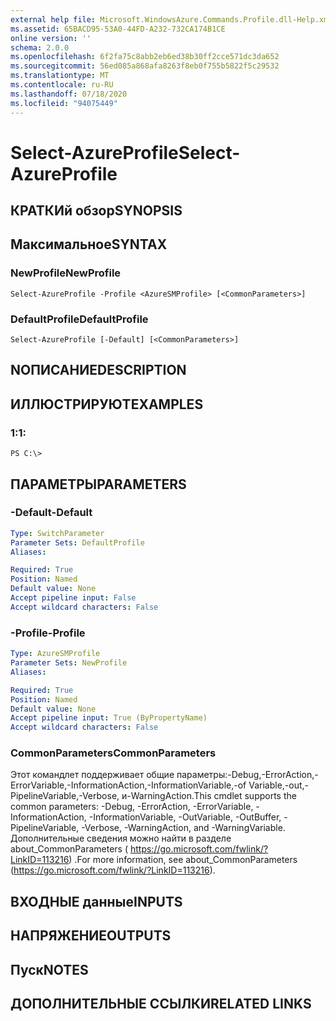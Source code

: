 ```yaml
---
external help file: Microsoft.WindowsAzure.Commands.Profile.dll-Help.xml
ms.assetid: 65BACD95-53A0-44FD-A232-732CA174B1CE
online version: ''
schema: 2.0.0
ms.openlocfilehash: 6f2fa75c8abb2eb6ed38b30ff2cce571dc3da652
ms.sourcegitcommit: 56ed085a868afa8263f8eb0f755b5822f5c29532
ms.translationtype: MT
ms.contentlocale: ru-RU
ms.lasthandoff: 07/18/2020
ms.locfileid: "94075449"
---
```

# <span data-ttu-id="44302-101">Select-AzureProfile</span><span class="sxs-lookup"><span data-stu-id="44302-101">Select-AzureProfile</span></span>

## <span data-ttu-id="44302-102">КРАТКИй обзор</span><span class="sxs-lookup"><span data-stu-id="44302-102">SYNOPSIS</span></span>

## <span data-ttu-id="44302-103">Максимальное</span><span class="sxs-lookup"><span data-stu-id="44302-103">SYNTAX</span></span>

### <span data-ttu-id="44302-104">NewProfile</span><span class="sxs-lookup"><span data-stu-id="44302-104">NewProfile</span></span>
```
Select-AzureProfile -Profile <AzureSMProfile> [<CommonParameters>]
```

### <span data-ttu-id="44302-105">DefaultProfile</span><span class="sxs-lookup"><span data-stu-id="44302-105">DefaultProfile</span></span>
```
Select-AzureProfile [-Default] [<CommonParameters>]
```

## <span data-ttu-id="44302-106">NОПИСАНИЕ</span><span class="sxs-lookup"><span data-stu-id="44302-106">DESCRIPTION</span></span>

## <span data-ttu-id="44302-107">ИЛЛЮСТРИРУЮТ</span><span class="sxs-lookup"><span data-stu-id="44302-107">EXAMPLES</span></span>

### <span data-ttu-id="44302-108">1:</span><span class="sxs-lookup"><span data-stu-id="44302-108">1:</span></span>
```
PS C:\>
```

## <span data-ttu-id="44302-109">ПАРАМЕТРЫ</span><span class="sxs-lookup"><span data-stu-id="44302-109">PARAMETERS</span></span>

### <span data-ttu-id="44302-110">-Default</span><span class="sxs-lookup"><span data-stu-id="44302-110">-Default</span></span>
```yaml
Type: SwitchParameter
Parameter Sets: DefaultProfile
Aliases: 

Required: True
Position: Named
Default value: None
Accept pipeline input: False
Accept wildcard characters: False
```

### <span data-ttu-id="44302-111">-Profile</span><span class="sxs-lookup"><span data-stu-id="44302-111">-Profile</span></span>
```yaml
Type: AzureSMProfile
Parameter Sets: NewProfile
Aliases: 

Required: True
Position: Named
Default value: None
Accept pipeline input: True (ByPropertyName)
Accept wildcard characters: False
```

### <span data-ttu-id="44302-112">CommonParameters</span><span class="sxs-lookup"><span data-stu-id="44302-112">CommonParameters</span></span>
<span data-ttu-id="44302-113">Этот командлет поддерживает общие параметры:-Debug,-ErrorAction,-ErrorVariable,-InformationAction,-InformationVariable,-of Variable,-out,-PipelineVariable,-Verbose, и-WarningAction.</span><span class="sxs-lookup"><span data-stu-id="44302-113">This cmdlet supports the common parameters: -Debug, -ErrorAction, -ErrorVariable, -InformationAction, -InformationVariable, -OutVariable, -OutBuffer, -PipelineVariable, -Verbose, -WarningAction, and -WarningVariable.</span></span> <span data-ttu-id="44302-114">Дополнительные сведения можно найти в разделе about_CommonParameters ( https://go.microsoft.com/fwlink/?LinkID=113216) .</span><span class="sxs-lookup"><span data-stu-id="44302-114">For more information, see about_CommonParameters (https://go.microsoft.com/fwlink/?LinkID=113216).</span></span>

## <span data-ttu-id="44302-115">ВХОДНЫЕ данные</span><span class="sxs-lookup"><span data-stu-id="44302-115">INPUTS</span></span>

## <span data-ttu-id="44302-116">НАПРЯЖЕНИЕ</span><span class="sxs-lookup"><span data-stu-id="44302-116">OUTPUTS</span></span>

## <span data-ttu-id="44302-117">Пуск</span><span class="sxs-lookup"><span data-stu-id="44302-117">NOTES</span></span>

## <span data-ttu-id="44302-118">ДОПОЛНИТЕЛЬНЫЕ ССЫЛКИ</span><span class="sxs-lookup"><span data-stu-id="44302-118">RELATED LINKS</span></span>

